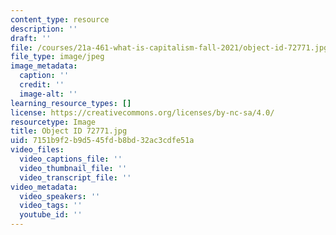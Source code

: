 ```yaml
---
content_type: resource
description: ''
draft: ''
file: /courses/21a-461-what-is-capitalism-fall-2021/object-id-72771.jpg
file_type: image/jpeg
image_metadata:
  caption: ''
  credit: ''
  image-alt: ''
learning_resource_types: []
license: https://creativecommons.org/licenses/by-nc-sa/4.0/
resourcetype: Image
title: Object ID 72771.jpg
uid: 7151b9f2-b9d5-45fd-b8bd-32ac3cdfe51a
video_files:
  video_captions_file: ''
  video_thumbnail_file: ''
  video_transcript_file: ''
video_metadata:
  video_speakers: ''
  video_tags: ''
  youtube_id: ''
---
```

